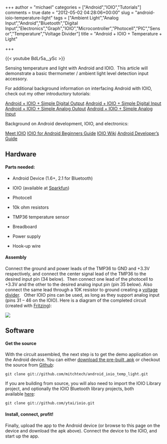 +++
author = "michael"
categories = ["Android","IOIO","Tutorials"]
comments = true
date = "2012-05-02 04:28:06+00:00"
slug = "android-ioio-temperature-light"
tags = ["Ambient Light","Analog Input","Android","Bluetooth","Digital Input","Electronics","Graph","IOIO","Microcontroller","Photocell","PIC","Sensor","Temperature","Voltage Divider"]
title = "Android + IOIO + Temperature + Light"

+++

{{< youtube BdLr5a__ySc >}}

Sensing temperature and light with Android and IOIO.  This article will demonstrate a basic thermometer / ambient light level detection input accessory.

For additional background information on interfacing Android with IOIO, check out my other introductory tutorials:

[Android + IOIO + Simple Digital Output](http://mitchtech.net/android-ioio-simple-digital-output/)
[Android + IOIO + Simple Digital Input](http://mitchtech.net/android-ioio-simple-digital-input/)
[Android + IOIO + Simple Analog Output](http://mitchtech.net/android-ioio-simple-analog-output/)
[Android + IOIO + Simple Analog Input](http://mitchtech.net/android-ioio-simple-analog-input/)

Background on Android development, IOIO, and electronics:

[Meet IOIO](http://ytai-mer.blogspot.com/2011/04/meet-ioio-io-for-android.html)
[IOIO for Android Beginners Guide](http://www.sparkfun.com/tutorials/280)
[IOIO Wiki](https://github.com/ytai/ioio/wiki)
[Android Developer’s Guide](http://developer.android.com/guide/index.html)

## Hardware

#### Parts needed:

  * Android Device (1.6+, 2.1 for Bluetooth)

  * IOIO (available at [Sparkfun](http://www.sparkfun.com/products/10748))

  * Photocell

  * 10k ohm resistors

  * TMP36 temperature sensor

  * Breadboard

  * Power supply

  * Hook-up wire

#### Assembly

Connect the ground and power leads of the TMP36 to GND and +3.3V respectively, and connect the center signal lead of the TMP36 to the desired input pin (34 below).  Then connect one lead of the photocell to +3.3V and the other to the desired analog input pin (pin 35 below). Also connect the same lead through a 10K resistor to ground creating a [voltage divider](http://en.wikipedia.org/wiki/Voltage_divider).   Other IOIO pins can be used, as long as they support analog input (pins 31 – 46 on the IOIO). Here is a diagram of the completed circuit (created with [Fritzing](http://fritzing.org/)):

[![](http://mitchtech.net/wp-content/uploads/2012/05/ioio_temp_light.png)](http://mitchtech.net/wp-content/uploads/2012/05/ioio_temp_light.png)

## Software

#### Get the source

With the circuit assembled, the next step is to get the demo application on the Android device. You can either [download the pre-built .apk](http://mitch-tech.appspot.com/ioio/IOIOTempLight.apk) or checkout the source from [Github](https://github.com/mitchtech/android_ioio_temp_light):

```
git clone git://github.com/mitchtech/android_ioio_temp_light.git
```

If you are building from source, you will also need to import the IOIO Library project, and optionally the IOIO Bluetooth library projects, both available [here](https://github.com/ytai/ioio):

```
git clone git://github.com/ytai/ioio.git
```

#### Install, connect, profit!

Finally, upload the app to the Android device (or browse to this page on the device and download the apk above). Connect the device to the IOIO, and start up the app.


